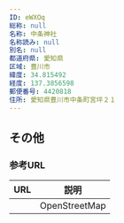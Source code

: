 ```yaml
---
ID: eWXOq
総称: null
名称: 中条神社
名称読み: null
別名: null
都道府県: 愛知県
区域: 豊川市
緯度: 34.815492
経度: 137.3856598
郵便番号: 4420818
住所: 愛知県豊川市中条町宮坪２１
---
```


## その他

### 参考URL

| URL | 説明          |
| --- | ------------- |
|     | OpenStreetMap |
